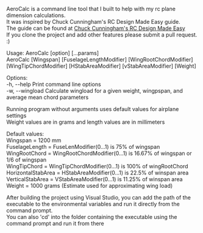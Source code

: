 AeroCalc is a command line tool that I built to help with my rc plane dimension calculations.  
It was inspired by Chuck Cunningham's RC Design Made Easy guide.  
The guide can be found at [Chuck Cunningham's RC Design Made Easy](https://www.rcuniverse.com/forum/scratch-building-aircraft-design-3d-cad-174/11560594-cunninghams-rcm-design-information.html)  
If you clone the project and add other features please submit a pull request. :)  

Usage: AeroCalc [option]  [...params]  
AeroCalc [Wingspan] [FuselageLengthModifier] [WingRootChordModifier] [WingTipChordModifier] [HStabAreaModifier] [vStabAreaModifier] [Weight]  

Options:  
-h, --help			Print command line options  
-w, --wingload		Calculate wingload for a given weight, wingpspan, and average mean chord parameters  

Running program without arguments uses default values for airplane settings  
Weight values are in grams and length values are in millimeters  

Default values:  
Wingspan = 1200 mm  
FuselageLength = FuseLenModifier(0...1) is 75% of wingspan  
WingRootChord = WingRootChordModifier(0...1) is 16.67% of wingspan or 1/6 of wingspan  
WingTipChord = WingTipChordModifier(0...1) is 100% of wingRootChord  
HorizontalStabArea = HStabAreaModifier(0...1) is 22.5% of winspan area  
VerticalStabArea = VStabAreaModifier(0...1) is 11.25% of winspan area  
Weight = 1000 grams (Estimate used for approximating wing load)  

After building the project using Visual Studio, you can add the path of the executable to the environmental variables and run it directly from the command prompt.  
You can also 'cd' into the folder containing the executable using the command prompt and run it from there  